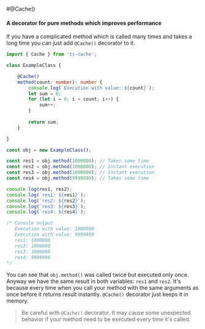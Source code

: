 #@Cache()
#### A decorator for pure methods which improves performance
If you have a complicated method which is called many times and takes a long time you can just add `@Cache()` decorator to it.
```typescript
import { Cache } from 'ts-cache';

class ExampleClass {

    @Cache()
    method(count: number): number {
        console.log(`Execution with value: ${count}`);
        let sum = 0;
        for (let i = 0; i < count; i++) {
            sum++;        
        }
        
        return sum;
    }

}

const obj = new ExampleClass();

const res1 = obj.method(1000000); // Takes some time
const res2 = obj.method(1000000); // Instant execution
const res3 = obj.method(1000000); // Instant execution
const res4 = obj.method(9999999); // Takes some time

console.log(res1, res2);
console.log(`res1: ${res1}`);
console.log(`res2: ${res2}`);
console.log(`res3: ${res3}`);
console.log(`res4: ${res4}`);

/* Console output
   Execution with value: 1000000
   Execution with value: 9999999
   res1: 1000000
   res2: 1000000
   res3: 1000000
   res4: 9999999
*/
```
You can see that `obj.method()` was called twice but executed only once. Anyway we have the same result in both variables: `res1` and `res2`.
It's because every time when you call your method with the same arguments as once before it returns result instantly. `@Cache()` decorator just keeps it in memory.
>Be careful with `@Cache()` decorator. It may cause some unexpected behavior if your method need to be executed every time it's called.
